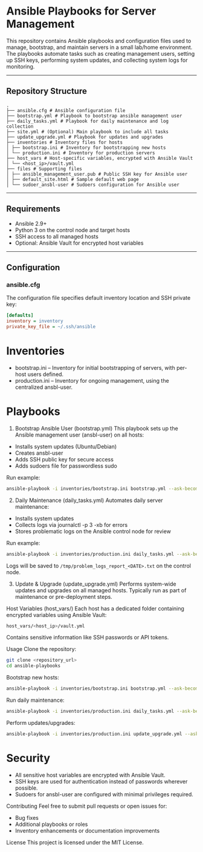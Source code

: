 # Ansible Playbooks for Server Management

This repository contains Ansible playbooks and configuration files used to manage, bootstrap, and maintain servers in a small lab/home environment. The playbooks automate tasks such as creating management users, setting up SSH keys, performing system updates, and collecting system logs for monitoring.

---

## Repository Structure
```
.
├── ansible.cfg # Ansible configuration file
├── bootstrap.yml # Playbook to bootstrap ansible management user
├── daily_tasks.yml # Playbook for daily maintenance and log collection
├── site.yml # (Optional) Main playbook to include all tasks
├── update_upgrade.yml # Playbook for updates and upgrades
├── inventories # Inventory files for hosts
│ ├── bootstrap.ini # Inventory for bootstrapping new hosts
│ └── production.ini # Inventory for production servers
├── host_vars # Host-specific variables, encrypted with Ansible Vault
│ └── <host_ip>/vault.yml
├── files # Supporting files
│ ├── ansible_management_user.pub # Public SSH key for Ansible user
│ ├── default_site.html # Sample default web page
│ └── sudoer_ansbl-user # Sudoers configuration for Ansible user
```

---

## Requirements

- Ansible 2.9+  
- Python 3 on the control node and target hosts  
- SSH access to all managed hosts  
- Optional: Ansible Vault for encrypted host variables

---

## Configuration

### ansible.cfg

The configuration file specifies default inventory location and SSH private key:

```ini
[defaults]
inventory = inventory
private_key_file = ~/.ssh/ansible
```

# Inventories
- bootstrap.ini – Inventory for initial bootstrapping of servers, with per-host users defined.
- production.ini – Inventory for ongoing management, using the centralized ansbl-user.

# Playbooks
1. Bootstrap Ansible User (bootstrap.yml)
This playbook sets up the Ansible management user (ansbl-user) on all hosts:
- Installs system updates (Ubuntu/Debian)
- Creates ansbl-user
- Adds SSH public key for secure access
- Adds sudoers file for passwordless sudo

Run example:

```bash
ansible-playbook -i inventories/bootstrap.ini bootstrap.yml --ask-become-pass
```

2. Daily Maintenance (daily_tasks.yml)
Automates daily server maintenance:
- Installs system updates
- Collects logs via journalctl -p 3 -xb for errors
- Stores problematic logs on the Ansible control node for review

Run example:
```bash
ansible-playbook -i inventories/production.ini daily_tasks.yml --ask-become-pass
```
Logs will be saved to ```/tmp/problem_logs_report_<DATE>.txt``` on the control node.

3. Update & Upgrade (update_upgrade.yml)
Performs system-wide updates and upgrades on all managed hosts. Typically run as part of maintenance or pre-deployment steps.

Host Variables (host_vars/)
Each host has a dedicated folder containing encrypted variables using Ansible Vault:

```bash
host_vars/<host_ip>/vault.yml
```
Contains sensitive information like SSH passwords or API tokens.

Usage
Clone the repository:

```bash
git clone <repository_url>
cd ansible-playbooks
```
Bootstrap new hosts:

```bash
ansible-playbook -i inventories/bootstrap.ini bootstrap.yml --ask-become-pass
```
Run daily maintenance:
```bash
ansible-playbook -i inventories/production.ini daily_tasks.yml --ask-become-pass
```

Perform updates/upgrades:

```bash
ansible-playbook -i inventories/production.ini update_upgrade.yml --ask-become-pass
```
# Security
- All sensitive host variables are encrypted with Ansible Vault.
- SSH keys are used for authentication instead of passwords wherever possible.
- Sudoers for ansbl-user are configured with minimal privileges required.

Contributing
Feel free to submit pull requests or open issues for:
- Bug fixes
- Additional playbooks or roles
- Inventory enhancements or documentation improvements

License
This project is licensed under the MIT License.
